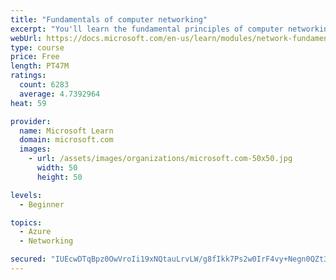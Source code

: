 ```yaml
---
title: "Fundamentals of computer networking"
excerpt: "You'll learn the fundamental principles of computer networking to prepare you for the Azure admin and developer learning paths."
webUrl: https://docs.microsoft.com/en-us/learn/modules/network-fundamentals/
type: course
price: Free
length: PT47M
ratings:
  count: 6283
  average: 4.7392964
heat: 59

provider:
  name: Microsoft Learn
  domain: microsoft.com
  images:
    - url: /assets/images/organizations/microsoft.com-50x50.jpg
      width: 50
      height: 50

levels:
  - Beginner

topics:
  - Azure
  - Networking

secured: "IUEcwDTqBpz0OwVroIi19xNQtauLrvLW/g8fIkk7Ps2w0IrF4vy+Negn0QZt35EyCzruYKlmtISisq+Wo1j/eVx9klAQnq6iAnkyIhKPfx3YIj2Grzd0RRrvuTVoghDY9CBtGmMUbuLz0BV4tz2+vx4LcRPxr8b5QevF+AV0jk8ncmtx+hwA/84tTuT85vtHG4C8mJYvX7Tyf9HbamH3YdKZ03yIyd0zGwkuRS2lM26R4VzN1H/McMZWLLctHkrHxCPUtpeiFvsugRgZnSVjYB2X7O5XoydIA1+RcKFsdUTNwcQ3xKP6ZZAG5ZuzUFzxYbsA129U727RDN5XtKeUdyrkksLGrjaC3HbPCABMZEUBhPa7Be3nglivqtrL3lGwMnh8UbhNz2VdiHKuIYDhug+6DGrfwwoy95qKPUApbKc=;nw+jCpFJY9ltes1frzZxDg=="
---
```


